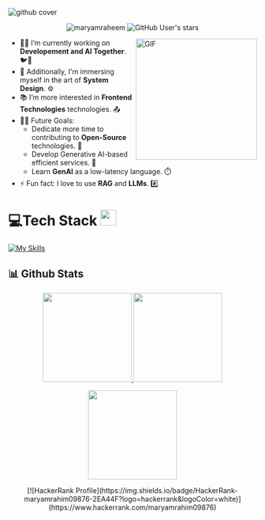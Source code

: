 ![github cover](https://github.com/Syed007Hassan/Syed007Hassan/assets/104893311/dead2d22-a0da-4ab1-8443-c7325b0a057e)


<p align="center"> 
  <img src="https://komarev.com/ghpvc/?username=MaryamRaheemKhan&label=Profile%20views&color=0e75b6&style=flat" alt="maryamraheem" /> 
  <img alt="GitHub User's stars" src="https://img.shields.io/github/stars/MaryamRaheemKhan?label=Stars">
</p>


<img align="right" alt="GIF" height="245px" src="https://user-images.githubusercontent.com/104893311/219148682-fd27b1a7-85a4-4ac7-8a49-6025a58fb62c.gif" />

- 👨‍💻 I’m currently working on **Developement and AI Together**. 🐦🔧
- 🚀 Additionally, I'm immersing myself in the art of **System Design**. ⚙️
- 📚 I’m more interested in **Frontend Technologies** technologies. 📤
- 💪🏼 Future Goals:
    - Dedicate more time to contributing to **Open-Source** technologies. 🌌
    - Develop Generative AI-based efficient services. 🤖
    - Learn **GenAI** as a low-latency language. ⏱️
- ⚡ Fun fact: I love to use **RAG** and **LLMs**. #️⃣

<p>
</p>

# 💻Tech Stack <img src = "https://media2.giphy.com/media/QssGEmpkyEOhBCb7e1/giphy.gif?cid=ecf05e47a0n3gi1bfqntqmob8g9aid1oyj2wr3ds3mg700bl&rid=giphy.gif" width = 32px> 

[![My Skills](https://skillicons.dev/icons?i=py,c,cpp,java,js,ts,html,css,sass,tailwind,bootstrap,materialui,pug,babel,flask,fastapi,django,react,redux,nextjs,angular,vite,nodejs,express,nestjs,graphql,spring,mysql,postgres,sqlite,mongodb,elasticsearch,redis,firebase,aws,azure,vercel,docker,kubernetes,openshift,githubactions,prometheus,grafana,heroku,jest,selenium,bash,discord,eclipse,git,github,bitbucket,gitlab,redhat,linux,postman,stackoverflow,vscode,webstorm,notion,idea&theme=dark)](https://skillicons.dev)


## 📊 Github Stats

<p align="center">
<a href="https://github.com/MaryamRaheemKhan">
<!--   <img height="180em" src="https://git-hub-stats-bay.vercel.app/api?username=hanzala-bhutto&show_icons=true&theme=radical&include_all_commits=true"/> -->
  <img height="180em" src="https://github-readme-stats-eight-theta.vercel.app/api?username=MaryamRaheemKhan&show_icons=true&theme=radical&include_all_commits=true&count_private=true"/>

  <img height="180em" src="https://github-readme-stats-eight-theta.vercel.app/api/top-langs/?username=MaryamRaheemKhan&layout=compact&langs_count=8&theme=radical"/>
</a>
</p>

<p align="center">
<a href="https://github.com/MaryamRaheemKhan">
  <img height="180em" src="https://nirzak-streak-stats.vercel.app/?user=MaryamRaheemKhano&theme=radical"/>
</a>
</p>

<p align="center">
[![HackerRank Profile](https://img.shields.io/badge/HackerRank-maryamrahim09876-2EA44F?logo=hackerrank&logoColor=white)](https://www.hackerrank.com/maryamrahim09876)
</p>

